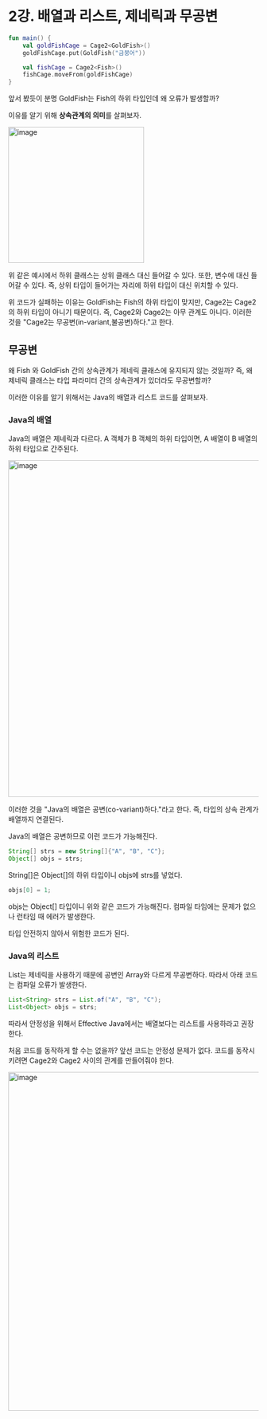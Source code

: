 # 2강. 배열과 리스트, 제네릭과 무공변

```kotlin
fun main() {
    val goldFishCage = Cage2<GoldFish>()
    goldFishCage.put(GoldFish("금붕어"))

    val fishCage = Cage2<Fish>()
    fishCage.moveFrom(goldFishCage)
}
```

앞서 봤듯이 분명 GoldFish는 Fish의 하위 타입인데 왜 오류가 발생할까? 

이유를 알기 위해 **상속관계의 의미**를 살펴보자.

<img width="273" alt="image" src="https://github.com/yoon-youngjin/spring-study/assets/83503188/0dc20abd-6531-4130-a47e-3a3c0c46c011">

위 같은 예시에서 하위 클래스는 상위 클래스 대신 들어갈 수 있다. 또한, 변수에 대신 들어갈 수 있다.
즉, 상위 타입이 들어가는 자리에 하위 타입이 대신 위치할 수 있다.

위 코드가 실패하는 이유는 GoldFish는 Fish의 하위 타입이 맞지만, Cage2<GoldFish>는 Cage2<Fish>의 하위 타입이 아니기 때문이다. 
즉, Cage2<Fish>와 Cage2<GoldFish>는 아무 관계도 아니다.
이러한 것을 "Cage2는 무공변(in-variant,불공변)하다."고 한다.

## 무공변

왜 Fish 와 GoldFish 간의 상속관계가 제네릭 클래스에 유지되지 않는 것일까? 즉, 왜 제네릭 클래스는 타입 파라미터 간의 상속관계가 있더라도 무공변할까?

이러한 이유를 알기 위해서는 Java의 배열과 리스트 코드를 살펴보자. 

### Java의 배열

Java의 배열은 제네릭과 다르다. A 객체가 B 객체의 하위 타입이면, A 배열이 B 배열의 하위 타입으로 간주된다.

<img width="676" alt="image" src="https://github.com/yoon-youngjin/spring-study/assets/83503188/640796d5-d01e-4a23-9a50-30e8ca1ad9cb">

이러한 것을 "Java의 배열은 공변(co-variant)하다."라고 한다. 즉, 타입의 상속 관계가 배열까지 연결된다.

Java의 배열은 공변하므로 이런 코드가 가능해진다.

```java
String[] strs = new String[]{"A", "B", "C"};
Object[] objs = strs;
```

String[]은 Object[]의 하위 타입이니 objs에 strs를 넣었다.

```java
objs[0] = 1;
```

objs는 Object[] 타입이니 위와 같은 코드가 가능해진다. 컴파일 타임에는 문제가 없으나 런타임 때 에러가 발생한다.

타입 안전하지 않아서 위험한 코드가 된다.

### Java의 리스트

List는 제네릭을 사용하기 때문에 공변인 Array와 다르게 무공변하다. 따라서 아래 코드는 컴파일 오류가 발생한다.

```java
List<String> strs = List.of("A", "B", "C");
List<Object> objs = strs;
```

따라서 안정성을 위해서 Effective Java에서는 배열보다는 리스트를 사용하라고 권장한다.

처음 코드를 동작하게 할 수는 없을까? 앞선 코드는 안정성 문제가 없다.
코드를 동작시키려면 Cage2<Fish>와 Cage2<GoldFish> 사이의 관계를 만들어줘야 한다.

<img width="680" alt="image" src="https://github.com/yoon-youngjin/spring-study/assets/83503188/6b9d3206-f098-4ce4-bbd3-d1daabbd4164">





